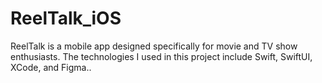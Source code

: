 # ReelTalk_iOS
ReelTalk is a mobile app designed specifically for movie and TV show enthusiasts. The technologies I used in this project include Swift, SwiftUI, XCode, and Figma..
